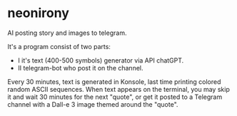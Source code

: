 # neonirony
AI posting story and images to telegram.

It's a program consist of two parts: 
- I it's text (400-500 symbols) generator via API chatGPT.
- II telegram-bot who post it on the channel.

Every 30 minutes, text is generated in Konsole, last time printing colored random ASCII sequences. When text appears on the terminal, you may skip it and wait 30 minutes for the next "quote", or get it posted to a Telegram channel with a Dall-e 3 image themed around the "quote".
